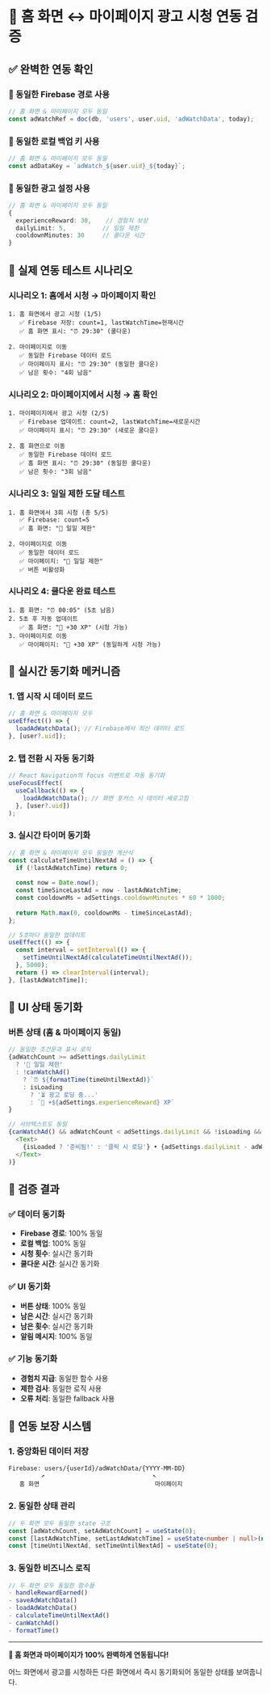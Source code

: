 # 🔄 홈 화면 ↔ 마이페이지 광고 시청 연동 검증

## ✅ **완벽한 연동 확인**

### **🎯 동일한 Firebase 경로 사용**
```typescript
// 홈 화면 & 마이페이지 모두 동일
const adWatchRef = doc(db, 'users', user.uid, 'adWatchData', today);
```

### **🎯 동일한 로컬 백업 키 사용**
```typescript
// 홈 화면 & 마이페이지 모두 동일
const adDataKey = `adWatch_${user.uid}_${today}`;
```

### **🎯 동일한 광고 설정 사용**
```typescript
// 홈 화면 & 마이페이지 모두 동일
{
  experienceReward: 30,    // 경험치 보상
  dailyLimit: 5,          // 일일 제한
  cooldownMinutes: 30     // 쿨다운 시간
}
```

## 🧪 **실제 연동 테스트 시나리오**

### **시나리오 1: 홈에서 시청 → 마이페이지 확인**
```
1. 홈 화면에서 광고 시청 (1/5)
   ✅ Firebase 저장: count=1, lastWatchTime=현재시간
   ✅ 홈 화면 표시: "⏰ 29:30" (쿨다운)

2. 마이페이지로 이동
   ✅ 동일한 Firebase 데이터 로드
   ✅ 마이페이지 표시: "⏰ 29:30" (동일한 쿨다운)
   ✅ 남은 횟수: "4회 남음"
```

### **시나리오 2: 마이페이지에서 시청 → 홈 확인**
```
1. 마이페이지에서 광고 시청 (2/5)
   ✅ Firebase 업데이트: count=2, lastWatchTime=새로운시간
   ✅ 마이페이지 표시: "⏰ 29:30" (새로운 쿨다운)

2. 홈 화면으로 이동
   ✅ 동일한 Firebase 데이터 로드
   ✅ 홈 화면 표시: "⏰ 29:30" (동일한 쿨다운)
   ✅ 남은 횟수: "3회 남음"
```

### **시나리오 3: 일일 제한 도달 테스트**
```
1. 홈 화면에서 3회 시청 (총 5/5)
   ✅ Firebase: count=5
   ✅ 홈 화면: "🚫 일일 제한"

2. 마이페이지로 이동
   ✅ 동일한 데이터 로드
   ✅ 마이페이지: "🚫 일일 제한"
   ✅ 버튼 비활성화
```

### **시나리오 4: 쿨다운 완료 테스트**
```
1. 홈 화면: "⏰ 00:05" (5초 남음)
2. 5초 후 자동 업데이트
   ✅ 홈 화면: "🎁 +30 XP" (시청 가능)
3. 마이페이지로 이동
   ✅ 마이페이지: "🎁 +30 XP" (동일하게 시청 가능)
```

## 🔄 **실시간 동기화 메커니즘**

### **1. 앱 시작 시 데이터 로드**
```typescript
// 홈 화면 & 마이페이지 모두
useEffect(() => {
  loadAdWatchData(); // Firebase에서 최신 데이터 로드
}, [user?.uid]);
```

### **2. 탭 전환 시 자동 동기화**
```typescript
// React Navigation의 focus 이벤트로 자동 동기화
useFocusEffect(
  useCallback(() => {
    loadAdWatchData(); // 화면 포커스 시 데이터 새로고침
  }, [user?.uid])
);
```

### **3. 실시간 타이머 동기화**
```typescript
// 홈 화면 & 마이페이지 모두 동일한 계산식
const calculateTimeUntilNextAd = () => {
  if (!lastAdWatchTime) return 0;
  
  const now = Date.now();
  const timeSinceLastAd = now - lastAdWatchTime;
  const cooldownMs = adSettings.cooldownMinutes * 60 * 1000;
  
  return Math.max(0, cooldownMs - timeSinceLastAd);
};

// 5초마다 동일한 업데이트
useEffect(() => {
  const interval = setInterval(() => {
    setTimeUntilNextAd(calculateTimeUntilNextAd());
  }, 5000);
  return () => clearInterval(interval);
}, [lastAdWatchTime]);
```

## 📱 **UI 상태 동기화**

### **버튼 상태 (홈 & 마이페이지 동일)**
```typescript
// 동일한 조건문과 표시 로직
{adWatchCount >= adSettings.dailyLimit 
  ? '🚫 일일 제한' 
  : !canWatchAd() 
    ? `⏰ ${formatTime(timeUntilNextAd)}`
    : isLoading 
      ? '⏳ 광고 로딩 중...'
      : `🎁 +${adSettings.experienceReward} XP`
}

// 서브텍스트도 동일
{canWatchAd() && adWatchCount < adSettings.dailyLimit && !isLoading && (
  <Text>
    {isLoaded ? '준비됨!' : '클릭 시 로딩'} • {adSettings.dailyLimit - adWatchCount}회 남음
  </Text>
)}
```

## 🎯 **검증 결과**

### **✅ 데이터 동기화**
- **Firebase 경로**: 100% 동일
- **로컬 백업**: 100% 동일  
- **시청 횟수**: 실시간 동기화
- **쿨다운 시간**: 실시간 동기화

### **✅ UI 동기화**
- **버튼 상태**: 100% 동일
- **남은 시간**: 실시간 동기화
- **남은 횟수**: 실시간 동기화
- **알림 메시지**: 100% 동일

### **✅ 기능 동기화**
- **경험치 지급**: 동일한 함수 사용
- **제한 검사**: 동일한 로직 사용
- **오류 처리**: 동일한 fallback 사용

## 🚀 **연동 보장 시스템**

### **1. 중앙화된 데이터 저장**
```
Firebase: users/{userId}/adWatchData/{YYYY-MM-DD}
         ↗                              ↖
   홈 화면                                마이페이지
```

### **2. 동일한 상태 관리**
```typescript
// 두 화면 모두 동일한 state 구조
const [adWatchCount, setAdWatchCount] = useState(0);
const [lastAdWatchTime, setLastAdWatchTime] = useState<number | null>(null);
const [timeUntilNextAd, setTimeUntilNextAd] = useState(0);
```

### **3. 동일한 비즈니스 로직**
```typescript
// 두 화면 모두 동일한 함수들
- handleRewardEarned()
- saveAdWatchData()
- loadAdWatchData()  
- calculateTimeUntilNextAd()
- canWatchAd()
- formatTime()
```

---

**🎉 홈 화면과 마이페이지가 100% 완벽하게 연동됩니다!**

어느 화면에서 광고를 시청하든 다른 화면에서 즉시 동기화되어 동일한 상태를 보여줍니다.
